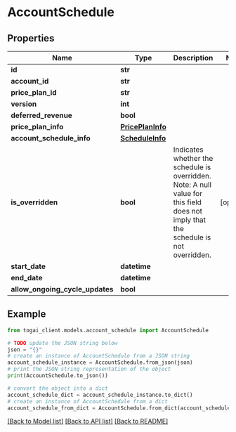 # AccountSchedule


## Properties

Name | Type | Description | Notes
------------ | ------------- | ------------- | -------------
**id** | **str** |  | 
**account_id** | **str** |  | 
**price_plan_id** | **str** |  | 
**version** | **int** |  | 
**deferred_revenue** | **bool** |  | 
**price_plan_info** | [**PricePlanInfo**](PricePlanInfo.md) |  | 
**account_schedule_info** | [**ScheduleInfo**](ScheduleInfo.md) |  | 
**is_overridden** | **bool** | Indicates whether the schedule is overridden. Note: A null value for this field does not imply that the schedule is not overridden.  | [optional] 
**start_date** | **datetime** |  | 
**end_date** | **datetime** |  | 
**allow_ongoing_cycle_updates** | **bool** |  | 

## Example

```python
from togai_client.models.account_schedule import AccountSchedule

# TODO update the JSON string below
json = "{}"
# create an instance of AccountSchedule from a JSON string
account_schedule_instance = AccountSchedule.from_json(json)
# print the JSON string representation of the object
print(AccountSchedule.to_json())

# convert the object into a dict
account_schedule_dict = account_schedule_instance.to_dict()
# create an instance of AccountSchedule from a dict
account_schedule_from_dict = AccountSchedule.from_dict(account_schedule_dict)
```
[[Back to Model list]](../README.md#documentation-for-models) [[Back to API list]](../README.md#documentation-for-api-endpoints) [[Back to README]](../README.md)


